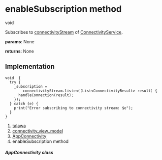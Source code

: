 
<div>

# enableSubscription method

</div>


void 



Subscribes to
[connectivityStream](../../view_model_connectivity_view_model/AppConnectivity/connectivityStream.html)
of
[ConnectivityService](../../services_third_party_service_connectivity_service/ConnectivityService-class.html).

**params**: None

**returns**: None



## Implementation

``` language-dart
void  {
  try {
    _subscription =
        connectivityStream.listen((List<ConnectivityResult> result) {
      handleConnection(result);
    });
  } catch (e) {
    print("Error subscribing to connectivity stream: $e");
  }
}
```







1.  [talawa](../../index.html)
2.  [connectivity_view_model](../../view_model_connectivity_view_model/)
3.  [AppConnectivity](../../view_model_connectivity_view_model/AppConnectivity-class.html)
4.  enableSubscription method

##### AppConnectivity class







